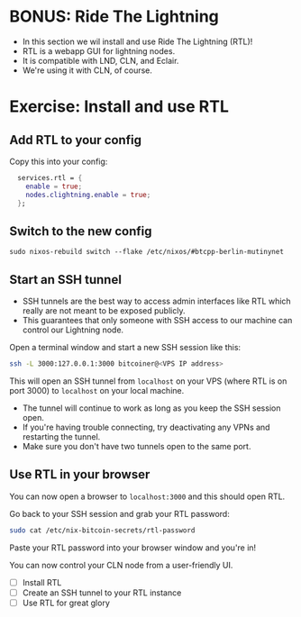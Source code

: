 # BONUS: Ride The Lightning

- In this section we wil install and use Ride The Lightning (RTL)!
- RTL is a webapp GUI for lightning nodes.
- It is compatible with LND, CLN, and Eclair.
- We're using it with CLN, of course.

# Exercise: Install and use RTL

## Add RTL to your config
Copy this into your config:

```nix
  services.rtl = {
    enable = true;
    nodes.clightning.enable = true;
  };
```

## Switch to the new config

```
sudo nixos-rebuild switch --flake /etc/nixos/#btcpp-berlin-mutinynet
```

## Start an SSH tunnel
- SSH tunnels are the best way to access admin interfaces like RTL which really are not meant to be exposed publicly.
- This guarantees that only someone with SSH access to our machine can control our Lightning node.

Open a terminal window and start a new SSH session like this:

```sh
ssh -L 3000:127.0.0.1:3000 bitcoiner@<VPS IP address>
```

This will open an SSH tunnel from `localhost` on your VPS (where RTL is  on port 3000) to `localhost` on your local machine.
- The tunnel will continue to work as long as you keep the SSH session open.
- If you're having trouble connecting, try deactivating any VPNs and restarting the tunnel.
- Make sure you don't have two tunnels open to the same port.

## Use RTL in your browser
You can now open a browser to `localhost:3000` and this should open RTL.

Go back to your SSH session and grab your RTL password:
```sh
sudo cat /etc/nix-bitcoin-secrets/rtl-password
```

Paste your RTL password into your browser window and you're in!

You can now control your CLN node from a user-friendly UI.

- [ ] Install RTL
- [ ] Create an SSH tunnel to your RTL instance
- [ ] Use RTL for great glory
